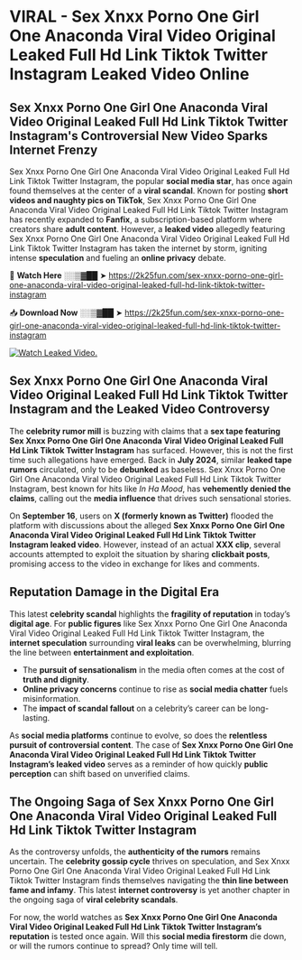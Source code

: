 # VIRAL - Sex ️Xnxx ️Porno One Girl One Anaconda Viral Video Original Leaked Full Hd Link Tiktok Twitter Instagram Leaked Video Online

## **Sex ️Xnxx ️Porno One Girl One Anaconda Viral Video Original Leaked Full Hd Link Tiktok Twitter Instagram's Controversial New Video Sparks Internet Frenzy**  

Sex ️Xnxx ️Porno One Girl One Anaconda Viral Video Original Leaked Full Hd Link Tiktok Twitter Instagram, the popular **social media star**, has once again found themselves at the center of a **viral scandal**. Known for posting **short videos and naughty pics on TikTok**, Sex ️Xnxx ️Porno One Girl One Anaconda Viral Video Original Leaked Full Hd Link Tiktok Twitter Instagram has recently expanded to **Fanfix**, a subscription-based platform where creators share **adult content**. However, a **leaked video** allegedly featuring Sex ️Xnxx ️Porno One Girl One Anaconda Viral Video Original Leaked Full Hd Link Tiktok Twitter Instagram has taken the internet by storm, igniting intense **speculation** and fueling an **online privacy** debate.  

🔴 **Watch Here** ░░▒▓██ ➤ https://2k25fun.com/sex-️xnxx-️porno-one-girl-one-anaconda-viral-video-original-leaked-full-hd-link-tiktok-twitter-instagram  

📥 **Download Now** ░░▒▓██ ➤ https://2k25fun.com/sex-️xnxx-️porno-one-girl-one-anaconda-viral-video-original-leaked-full-hd-link-tiktok-twitter-instagram  

[![Watch Leaked Video.](https://miro.medium.com/v2/resize:fit:828/format:webp/1*cilzJN44JGOrTw9NJCrNHA.gif "Watch Leaked Video")](https://2k25fun.com/sex-️xnxx-️porno-one-girl-one-anaconda-viral-video-original-leaked-full-hd-link-tiktok-twitter-instagram)

## **Sex ️Xnxx ️Porno One Girl One Anaconda Viral Video Original Leaked Full Hd Link Tiktok Twitter Instagram and the Leaked Video Controversy**  

The **celebrity rumor mill** is buzzing with claims that a **sex tape featuring Sex ️Xnxx ️Porno One Girl One Anaconda Viral Video Original Leaked Full Hd Link Tiktok Twitter Instagram** has surfaced. However, this is not the first time such allegations have emerged. Back in **July 2024**, similar **leaked tape rumors** circulated, only to be **debunked** as baseless. Sex ️Xnxx ️Porno One Girl One Anaconda Viral Video Original Leaked Full Hd Link Tiktok Twitter Instagram, best known for hits like *In Ha Mood*, has **vehemently denied the claims**, calling out the **media influence** that drives such sensational stories.  

On **September 16**, users on **X (formerly known as Twitter)** flooded the platform with discussions about the alleged **Sex ️Xnxx ️Porno One Girl One Anaconda Viral Video Original Leaked Full Hd Link Tiktok Twitter Instagram leaked video**. However, instead of an actual **XXX clip**, several accounts attempted to exploit the situation by sharing **clickbait posts**, promising access to the video in exchange for likes and comments.  

## **Reputation Damage in the Digital Era**  

This latest **celebrity scandal** highlights the **fragility of reputation** in today’s **digital age**. For **public figures** like Sex ️Xnxx ️Porno One Girl One Anaconda Viral Video Original Leaked Full Hd Link Tiktok Twitter Instagram, the **internet speculation** surrounding **viral leaks** can be overwhelming, blurring the line between **entertainment and exploitation**.  

- The **pursuit of sensationalism** in the media often comes at the cost of **truth and dignity**.  
- **Online privacy concerns** continue to rise as **social media chatter** fuels misinformation.  
- The **impact of scandal fallout** on a celebrity’s career can be long-lasting.  

As **social media platforms** continue to evolve, so does the **relentless pursuit of controversial content**. The case of **Sex ️Xnxx ️Porno One Girl One Anaconda Viral Video Original Leaked Full Hd Link Tiktok Twitter Instagram’s leaked video** serves as a reminder of how quickly **public perception** can shift based on unverified claims.  

## **The Ongoing Saga of Sex ️Xnxx ️Porno One Girl One Anaconda Viral Video Original Leaked Full Hd Link Tiktok Twitter Instagram**  

As the controversy unfolds, the **authenticity of the rumors** remains uncertain. The **celebrity gossip cycle** thrives on speculation, and Sex ️Xnxx ️Porno One Girl One Anaconda Viral Video Original Leaked Full Hd Link Tiktok Twitter Instagram finds themselves navigating the **thin line between fame and infamy**. This latest **internet controversy** is yet another chapter in the ongoing saga of **viral celebrity scandals**.  

For now, the world watches as **Sex ️Xnxx ️Porno One Girl One Anaconda Viral Video Original Leaked Full Hd Link Tiktok Twitter Instagram’s reputation** is tested once again. Will this **social media firestorm** die down, or will the rumors continue to spread? Only time will tell.